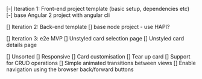 [-] Iteration 1: Front-end project template (basic setup, dependencies etc)
	[-] base Angular 2 project with angular cli

[] Iteration 2: Back-end template
	[] base node project - use HAPI?

[] Iteration 3: e2e MVP 
	[] Unstyled card selection page
	[] Unstyled card details page 

[] Unsorted
	[] Responsive
	[] Card customisation
	[] Tear up card
	[] Support for CRUD operations
	[] Simple animated transitions between views
	[] Enable navigation using the browser back/forward buttons
